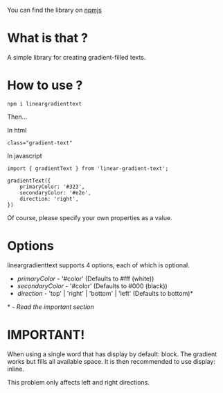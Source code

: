 You can find the library on [npmjs](https://www.npmjs.com/package/linear-gradient-text)

# What is that ?

A simple library for creating gradient-filled texts.

# How to use ?

` npm i lineargradienttext `

Then...

In html
```
class="gradient-text"
```

In javascript
```
import { gradientText } from 'linear-gradient-text';

gradientText({
	primaryColor: '#323',
	secondaryColor: '#e2e',
	direction: 'right',
})
```

Of course, please specify your own properties as a value.

# Options

lineargradienttext supports 4 options, each of which is optional.

* *primaryColor* - '#color' (Defaults to #fff (white))
* *secondaryColor* - '#color' (Defaults to #000 (black))
* *direction* - 'top' | 'right' | 'bottom' | 'left' (Defaults to bottom)*

\* - *Read the important section*

# IMPORTANT!

When using a single word that has display by default: block. The gradient works but fills all available space. It is then recommended to use display: inline.

This problem only affects left and right directions.